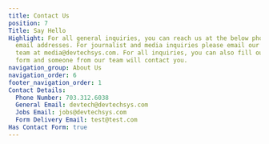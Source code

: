 ```yaml
---
title: Contact Us
position: 7
Title: Say Hello
Highlight: For all general inquiries, you can reach us at the below phone number and
  email addresses. For journalist and media inquiries please email our communications
  team at media@devtechsys.com. For all inquiries, you can also fill out the below
  form and someone from our team will contact you.
navigation_group: About Us
navigation_order: 6
footer_navigation_order: 1
Contact Details:
  Phone Number: 703.312.6038
  General Email: devtech@devtechsys.com
  Jobs Email: jobs@devtechsys.com
  Form Delivery Email: test@test.com
Has Contact Form: true
---
```


